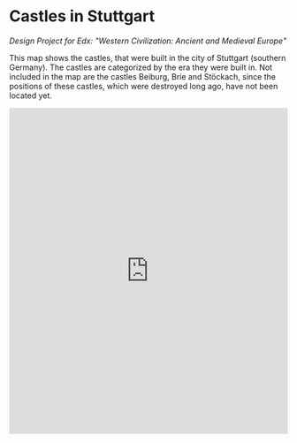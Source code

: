 # Castles in Stuttgart
*Design Project for Edx: "Western Civilization: Ancient and Medieval Europe"*


This map shows the castles, that were built in the city of Stuttgart (southern Germany). The castles are categorized by the era they were built in. Not included in the map are the castles Beiburg, Brie and Stöckach, since the positions of these castles, which were destroyed long ago, have not been located yet.

<iframe src="https://catata-fish.github.io/DesignProjectMap/" style="border:0px #FFFFFF none;" scrolling="no" frameborder="1" marginheight="0px" marginwidth="0px" height="590px" width="100%"></iframe>

